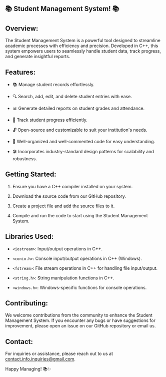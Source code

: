 ## 📚 Student Management System! 📚


## Overview:


The Student Management System is a powerful tool designed to streamline academic processes with efficiency and precision. Developed in C++, this system empowers users to seamlessly handle student data, track progress, and generate insightful reports.


## Features:


- 📚 Manage student records effortlessly.

- 🔍 Search, add, edit, and delete student entries with ease.

- 📊 Generate detailed reports on student grades and attendance.

- 🔄 Track student progress efficiently.

- 🔓 Open-source and customizable to suit your institution's needs.

- 🧠 Well-organized and well-commented code for easy understanding.

- 🛠️ Incorporates industry-standard design patterns for scalability and robustness.


## Getting Started:


1. Ensure you have a C++ compiler installed on your system.

2. Download the source code from our GitHub repository.

3. Create a project file and add the source files to it.

4. Compile and run the code to start using the Student Management System.


## Libraries Used:


- `<iostream>`: Input/output operations in C++.

- `<conio.h>`: Console input/output operations in C++ (Windows).

- `<fstream>`: File stream operations in C++ for handling file input/output.

- `<string.h>`: String manipulation functions in C++.

- `<windows.h>`: Windows-specific functions for console operations.


## Contributing:


We welcome contributions from the community to enhance the Student Management System. If you encounter any bugs or have suggestions for improvement, please open an issue on our GitHub repository or email us.


## Contact:


For inquiries or assistance, please reach out to us at [contact.info.inquiries@gmail.com](mailto:contact.info.inquiries@gmail.com).

Happy Managing! 📚✨
